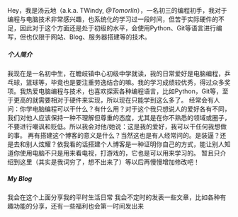 Hey，我是汤云地（a.k.a. TWindy, _@Tomorlin_），一名初三的编程初手，我对于编程与电脑技术非常感兴趣，也系统化的学习过一段时间，但苦于实际硬件的不足，因此对于这个方面还是处于初级的水平，会使用Python、Git等语言进行编写，但也仅限于网站、Blog、服务器搭建等的技术。


##### 个人简介
我现在是一名初中生，在瞻岐镇中心初级中学就读，我的日常爱好是电脑编程，乒乓球，篮球等，毕竟也是要注重劳逸结合的嘛。我的学习成绩较优秀，得过众多奖项。我热爱电脑编程与技术，也喜欢探索各种编程语言，比如Python，Git等，至于更高的就需要相对于硬件来实现，所以现在只能学到这么多了。
经常会有人问：你学电脑编程可以干什么？有什么用？对于这个我只想说人的爱好各有不同，我们对他人应该保持一种不理解但尊重的态度，尤其是在你不熟悉的领域或圈子，不要进行嘲讽和贬低。所以我会对他/她说：这是我的爱好，我可以干任何我想做的事。
再有搭建这个博客的意义是什么？当然这也是有人经常问的。是装逼？还是去和别人炫耀？依我看的话搭建个人博客是一种证明你自己的方式，能让别人知道你使用电脑不只是用来看电视，打游戏的，它也是可以用来学习的。
暂且只介绍到这里（其实是我词穷了，想不出来了）等以后再慢慢增加修改吧！
##### My Blog
我会在这个上面分享我的平时生活日常
我会不定时的发表一些文章，比如各种有趣功能的分享，还有一些福利也会第一时间发出来

